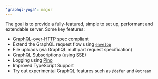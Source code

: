 ```yaml
---
'graphql-yoga': major
---
```


The goal is to provide a fully-featured, simple to set up, performant and extendable server. Some key features:

- [GraphQL-over-HTTP](https://github.com/graphql/graphql-over-http) spec compliant
- Extend the GraphQL request flow using [`envelop`](https://www.envelop.dev/)
- File uploads (via GraphQL multipart request specification)
- GraphQL Subscriptions (using [SSE](https://github.com/enisdenjo/graphql-sse))
- Logging using [Pino](https://github.com/pinojs/pino)
- Improved TypeScript Support
- Try out experimental GraphQL features such as `@defer` and `@stream`
